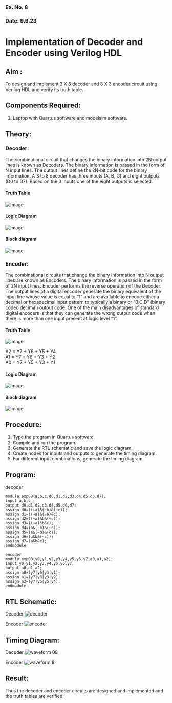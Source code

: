### Ex. No. 8
### Date: 9.6.23
# Implementation of Decoder and Encoder using Verilog HDL
## Aim :
To design and implement 3 X 8 decoder and 8 X 3 encoder circuit using Verilog HDL and verify its truth table.
## Components Required:
1.	Laptop with Quartus software and modelsim software.
## Theory:
### Decoder:
The combinational circuit that changes the binary information into 2N output lines is known as Decoders. The binary information is passed in the form of N input lines. The output lines define the 2N-bit code for the binary information.  A 3 to 8 decoder has three inputs (A, B, C) and eight outputs (D0 to D7). Based on the 3 inputs one of the eight outputs is selected.

#### Truth Table
 ![image](https://github.com/rvinifa/encoder-decoder/assets/133735746/2257bde8-88cc-4265-a125-acf6e1fc6db2)

#### Logic Diagram
 ![image](https://github.com/rvinifa/encoder-decoder/assets/133735746/07fde8c3-e974-4f35-b64e-9dac9ae58d83)

#### Block diagram
 ![image](https://github.com/rvinifa/encoder-decoder/assets/133735746/f5e8e12f-cd85-4445-b89d-15584766c1ea)

### Encoder:
The combinational circuits that change the binary information into N output lines are known as Encoders. The binary information is passed in the form of 2N input lines. Encoder performs the reverse operation of the Decoder. The output lines of a digital encoder generate the binary equivalent of the input line whose value is equal to “1” and are available to encode either a decimal or hexadecimal input pattern to typically a binary or “B.C.D” (binary coded decimal) output code. One of the main disadvantages of standard digital encoders is that they can generate the wrong output code when there is more than one input present at logic level “1”.
#### Truth Table
 ![image](https://github.com/rvinifa/encoder-decoder/assets/133735746/c28cf092-f133-4204-8053-8f3284176aec)

A2 = Y7 + Y6 + Y5 + Y4 <br>
A1 = Y7 + Y6 + Y3 + Y2 <br>
A0 = Y7 + Y5 + Y3 + Y1 <br>
#### Logic Diagram
 ![image](https://github.com/rvinifa/encoder-decoder/assets/133735746/1d98c529-816c-48c0-819f-9a3d27265a6b)



#### Block diagram
 ![image](https://github.com/rvinifa/encoder-decoder/assets/133735746/29c3ce25-5337-4f2c-ae30-6ebfbd9ed67a)


## Procedure:
1.	Type the program in Quartus software.
2.	Compile and run the program.
3.	Generate the RTL schematic and save the logic diagram.
4.	Create nodes for inputs and outputs to generate the timing diagram.
5.	For different input combinations, generate the timing diagram.


## Program:
decoder
```
module exp08(a,b,c,d0,d1,d2,d3,d4,d5,d6,d7);
input a,b,c ;
output d0,d1,d2,d3,d4,d5,d6,d7;
assign d0=((~a)&(~b)&(~c));
assign d1=((~a)&(~b)&c);
assign d2=((~a)&b&(~c));
assign d3=((~a)&b&c);
assign d4=(a&(~b)&(~c));
assign d5=(a&(~b)&(c));
assign d6=(a&b&(~c));
assign d7=(a&b&c);
endmodule
```
```
encoder
module exp08(y0,y1,y2,y3,y4,y5,y6,y7,a0,a1,a2);
input y0,y1,y2,y3,y4,y5,y6,y7;
output a0,a1,a2;
assign a0=(y7|y5|y3|y1);
assign a1=(y7|y6|y3|y2);
assign a2=(y7|y6|y5|y4);
endmodule
```


## RTL Schematic:
Decoder
![decoder](https://github.com/maaplasai7/encoder-decoder/assets/134155273/f57e0ccd-c3da-4a2d-bd4e-787ee98eaa58)


Encoder
![encoder](https://github.com/maaplasai7/encoder-decoder/assets/134155273/d4d430af-fcb5-4fe9-b49a-aff7207436a1)





## Timing Diagram:
Decoder
![waveform 08](https://github.com/maaplasai7/encoder-decoder/assets/134155273/98fe8c0d-c4d8-4f93-896d-a2374dc545b4)

Encoder
![waveform 8](https://github.com/maaplasai7/encoder-decoder/assets/134155273/ca2fd47a-34dd-481f-9b5e-b1ff17b363b1)




## Result:
Thus the decoder and encoder circuits are designed and implemented and the truth tables are verified.
